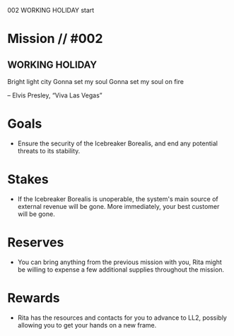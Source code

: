 002
WORKING HOLIDAY
start

# Mission // #002

## WORKING HOLIDAY

Bright light city
Gonna set my soul
Gonna set my soul on fire


– Elvis Presley,
“Viva Las Vegas”

# Goals

- Ensure the security of the Icebreaker Borealis, and end any potential threats to its stability.

# Stakes

- If the Icebreaker Borealis is unoperable, the system's main source of external revenue will be gone. More immediately, your best customer will be gone.

# Reserves

- You can bring anything from the previous mission with you, Rita might be willing to expense a few additional supplies throughout the mission.

# Rewards
- Rita has the resources and contacts for you to advance to LL2, possibly allowing you to get your hands on a new frame.